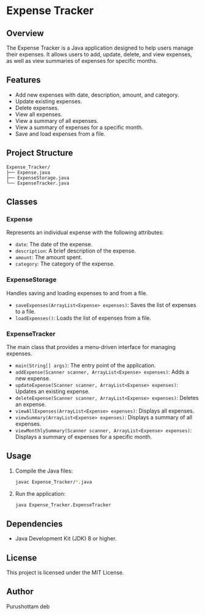 
# Expense Tracker

## Overview
The Expense Tracker is a Java application designed to help users manage their expenses. It allows users to add, update, delete, and view expenses, as well as view summaries of expenses for specific months.

## Features
- Add new expenses with date, description, amount, and category.
- Update existing expenses.
- Delete expenses.
- View all expenses.
- View a summary of all expenses.
- View a summary of expenses for a specific month.
- Save and load expenses from a file.

## Project Structure
```
Expense_Tracker/
├── Expense.java
├── ExpenseStorage.java
└── ExpenseTracker.java
```

## Classes

### Expense
Represents an individual expense with the following attributes:
- `date`: The date of the expense.
- `description`: A brief description of the expense.
- `amount`: The amount spent.
- `category`: The category of the expense.

### ExpenseStorage
Handles saving and loading expenses to and from a file.
- `saveExpenses(ArrayList<Expense> expenses)`: Saves the list of expenses to a file.
- `loadExpenses()`: Loads the list of expenses from a file.

### ExpenseTracker
The main class that provides a menu-driven interface for managing expenses.
- `main(String[] args)`: The entry point of the application.
- `addExpense(Scanner scanner, ArrayList<Expense> expenses)`: Adds a new expense.
- `updateExpense(Scanner scanner, ArrayList<Expense> expenses)`: Updates an existing expense.
- `deleteExpense(Scanner scanner, ArrayList<Expense> expenses)`: Deletes an expense.
- `viewAllExpenses(ArrayList<Expense> expenses)`: Displays all expenses.
- `viewSummary(ArrayList<Expense> expenses)`: Displays a summary of all expenses.
- `viewMonthlySummary(Scanner scanner, ArrayList<Expense> expenses)`: Displays a summary of expenses for a specific month.

## Usage
1. Compile the Java files:
   ```bash
   javac Expense_Tracker/*.java
   ```
2. Run the application:
   ```bash
   java Expense_Tracker.ExpenseTracker
   ```

## Dependencies
- Java Development Kit (JDK) 8 or higher.

## License
This project is licensed under the MIT License.

## Author
Purushottam deb

